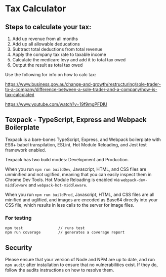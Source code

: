 # Tax Calculator

## Steps to calculate your tax:

1. Add up revenue from all months
2. Add up all allowable deducations
3. Subtract total deductions from total revenue
4. Apply the company tax rate to taxable income
5. Calculate the medicare levy and add it to total tax owed
6. Output the result as total tax owed

Use the following for info on how to calc tax:

https://www.business.gov.au/change-and-growth/restructuring/sole-trader-to-a-company/difference-between-a-sole-trader-and-a-company/how-is-tax-calculated

https://www.youtube.com/watch?v=19f9mgPFDlU

## Texpack - TypeScript, Express and Webpack Boilerplate

Texpack is a bare-bones TypeScript, Express, and Webpack boilerplate with ES6+ babel transpilation, ESLint, Hot Module Reloading, and Jest test framework enabled.

Texpack has two build modes: Development and Production.

When you run `npm run buildDev`, Javascript, HTML, and CSS files are unminified and not uglified, meaning that you can easily inspect them in Chrome Dev Tools. Hot Module Reloading is enabled via `webpack-dev-middleware` and `webpack-hot-middleware`. 

When you run `npm run buildProd`, Javascript, HTML, and CSS files are all minified and uglified, and images are encoded as Base64 directly into your CSS file, which results in less calls to the server for image files.

### For testing

    npm test                // runs test
    npm run coverage        // generates a coverage report

## Security

Please ensure that your version of Node and NPM are up to date, and run `npm audit` after installation to ensure that no vulnerabilities exist. If they do, follow the audits instructions on how to resolve them. 

